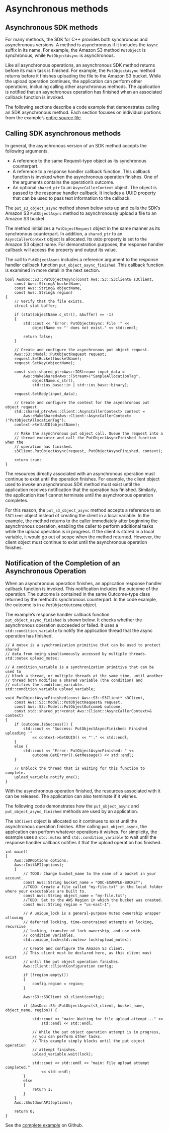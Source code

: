 # Asynchronous methods<a name="async-methods"></a>

## Asynchronous SDK methods<a name="asynchronous-sdk-methods"></a>

For many methods, the SDK for C\+\+ provides both synchronous and asynchronous versions\. A method is asynchronous if it includes the `Async` suffix in its name\. For example, the Amazon S3 method `PutObject` is synchronous, while `PutObjectAsync` is asynchronous\.

Like all asynchronous operations, an asynchronous SDK method returns before its main task is finished\. For example, the `PutObjectAsync` method returns before it finishes uploading the file to the Amazon S3 bucket\. While the upload operation continues, the application can perform other operations, including calling other asynchronous methods\. The application is notified that an asynchronous operation has finished when an associated callback function is invoked\.

The following sections describe a code example that demonstrates calling an SDK asynchronous method\. Each section focuses on individual portions from the example’s [entire source file](https://github.com/awsdocs/aws-doc-sdk-examples/tree/master/cpp/example_code/s3/put_object_async.cpp)\.

## Calling SDK asynchronous methods<a name="calling-sdk-asynchronous-methods"></a>

In general, the asynchronous version of an SDK method accepts the following arguments\.
+ A reference to the same Request\-type object as its synchronous counterpart\.
+ A reference to a response handler callback function\. This callback function is invoked when the asynchronous operation finishes\. One of the arguments contains the operation’s outcome\.
+ An optional `shared_ptr` to an `AsyncCallerContext` object\. The object is passed to the response handler callback\. It includes a UUID property that can be used to pass text information to the callback\.

The `put_s3_object_async` method shown below sets up and calls the SDK’s Amazon S3 `PutObjectAsync` method to asynchronously upload a file to an Amazon S3 bucket\.

The method initializes a `PutObjectRequest` object in the same manner as its synchronous counterpart\. In addition, a `shared_ptr` to an `AsyncCallerContext` object is allocated\. Its `UUID` property is set to the Amazon S3 object name\. For demonstration purposes, the response handler callback will access the property and output its value\.

The call to `PutObjectAsync` includes a reference argument to the response handler callback function `put_object_async_finished`\. This callback function is examined in more detail in the next section\.

```
bool AwsDoc::S3::PutObjectAsync(const Aws::S3::S3Client& s3Client,
    const Aws::String& bucketName,
    const Aws::String& objectName,
    const Aws::String& region)
{
    // Verify that the file exists.
    struct stat buffer;

    if (stat(objectName.c_str(), &buffer) == -1)
    {
        std::cout << "Error: PutObjectAsync: File '" <<
            objectName << "' does not exist." << std::endl;

        return false;
    }

    // Create and configure the asynchronous put object request.
    Aws::S3::Model::PutObjectRequest request;
    request.SetBucket(bucketName);
    request.SetKey(objectName);

    const std::shared_ptr<Aws::IOStream> input_data =
        Aws::MakeShared<Aws::FStream>("SampleAllocationTag",
            objectName.c_str(),
            std::ios_base::in | std::ios_base::binary);

    request.SetBody(input_data);

    // Create and configure the context for the asynchronous put object request.
    std::shared_ptr<Aws::Client::AsyncCallerContext> context =
        Aws::MakeShared<Aws::Client::AsyncCallerContext>("PutObjectAllocationTag");
    context->SetUUID(objectName);

    // Make the asynchronous put object call. Queue the request into a 
    // thread executor and call the PutObjectAsyncFinished function when the 
    // operation has finished. 
    s3Client.PutObjectAsync(request, PutObjectAsyncFinished, context);

    return true;
}
```

The resources directly associated with an asynchronous operation must continue to exist until the operation finishes\. For example, the client object used to invoke an asynchronous SDK method must exist until the application receives notification that the operation has finished\. Similarly, the application itself cannot terminate until the asynchronous operation completes\.

For this reason, the `put_s3_object_async` method accepts a reference to an `S3Client` object instead of creating the client in a local variable\. In the example, the method returns to the caller immediately after beginning the asynchronous operation, enabling the caller to perform additional tasks while the upload operation is in progress\. If the client is stored in a local variable, it would go out of scope when the method returned\. However, the client object must continue to exist until the asynchronous operation finishes\.

## Notification of the Completion of an Asynchronous Operation<a name="notification-of-the-completion-of-an-asynchronous-operation"></a>

When an asynchronous operation finishes, an application response handler callback function is invoked\. This notification includes the outcome of the operation\. The outcome is contained in the same Outcome\-type class returned by the method’s synchronous counterpart\. In the code example, the outcome is in a `PutObjectOutcome` object\.

The example’s response handler callback function `put_object_async_finished` is shown below\. It checks whether the asynchronous operation succeeded or failed\. It uses a `std::condition_variable` to notify the application thread that the async operation has finished\.

```
// A mutex is a synchronization primitive that can be used to protect shared 
// data from being simultaneously accessed by multiple threads.
std::mutex upload_mutex;

// A condition_variable is a synchronization primitive that can be used to 
// block a thread, or multiple threads at the same time, until another 
// thread both modifies a shared variable (the condition) and 
// notifies the condition_variable. 
std::condition_variable upload_variable;
```

```
void PutObjectAsyncFinished(const Aws::S3::S3Client* s3Client, 
    const Aws::S3::Model::PutObjectRequest& request, 
    const Aws::S3::Model::PutObjectOutcome& outcome,
    const std::shared_ptr<const Aws::Client::AsyncCallerContext>& context)
{
    if (outcome.IsSuccess()) {
        std::cout << "Success: PutObjectAsyncFinished: Finished uploading '" 
            << context->GetUUID() << "'." << std::endl;
    }
    else {
        std::cout << "Error: PutObjectAsyncFinished: " <<
            outcome.GetError().GetMessage() << std::endl;
    }

    // Unblock the thread that is waiting for this function to complete.
    upload_variable.notify_one();
}
```

With the asynchronous operation finished, the resources associated with it can be released\. The application can also terminate if it wishes\.

The following code demonstrates how the `put_object_async` and `put_object_async_finished` methods are used by an application\.

The `S3Client` object is allocated so it continues to exist until the asynchronous operation finishes\. After calling `put_object_async`, the application can perform whatever operations it wishes\. For simplicity, the example uses a `std::mutex` and `std::condition_variable` to wait until the response handler callback notifies it that the upload operation has finished\.

```
int main()
{
    Aws::SDKOptions options;
    Aws::InitAPI(options);
    {
        // TODO: Change bucket_name to the name of a bucket in your account.
        const Aws::String bucket_name = "DOC-EXAMPLE-BUCKET";
        //TODO: Create a file called "my-file.txt" in the local folder where your executables are built to.
        const Aws::String object_name = "my-file.txt";
        //TODO: Set to the AWS Region in which the bucket was created.
        const Aws::String region = "us-east-1";

        // A unique_lock is a general-purpose mutex ownership wrapper allowing 
        // deferred locking, time-constrained attempts at locking, recursive 
        // locking, transfer of lock ownership, and use with 
        // condition variables.
        std::unique_lock<std::mutex> lock(upload_mutex);

        // Create and configure the Amazon S3 client. 
        // This client must be declared here, as this client must exist 
        // until the put object operation finishes.
        Aws::Client::ClientConfiguration config;

        if (!region.empty())
        {
            config.region = region;
        }

        Aws::S3::S3Client s3_client(config);

        if (AwsDoc::S3::PutObjectAsync(s3_client, bucket_name, object_name, region)) {

            std::cout << "main: Waiting for file upload attempt..." << 
                std::endl << std::endl;
            
            // While the put object operation attempt is in progress, 
            // you can perform other tasks.
            // This example simply blocks until the put object operation 
            // attempt finishes.
            upload_variable.wait(lock);

            std::cout << std::endl << "main: File upload attempt completed." 
                << std::endl;
        }
        else
        {
            return 1;
        }
    }
    Aws::ShutdownAPI(options);

    return 0;
}
```

See the [complete example](https://github.com/awsdocs/aws-doc-sdk-examples/tree/master/cpp/example_code/s3/put_object_async.cpp) on Github\.